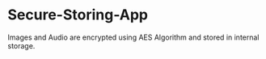 # Secure-Storing-App
Images and Audio are encrypted using AES Algorithm and stored in internal storage.
